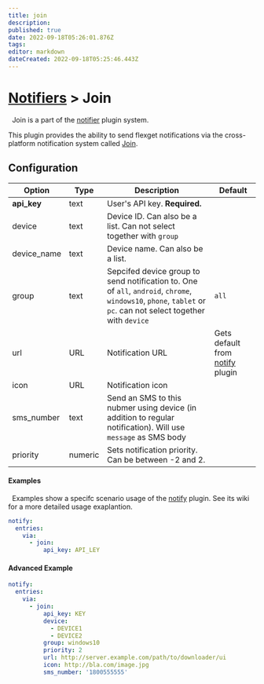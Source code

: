 ```yaml
---
title: join
description: 
published: true
date: 2022-09-18T05:26:01.876Z
tags: 
editor: markdown
dateCreated: 2022-09-18T05:25:46.443Z
---
```


# [Notifiers](/Plugins/Notifiers) > Join
<div class="alert alert-success" role="info">
  
  <span class="glyphicon glyphicon glyphicon-cog"></span>
  &nbsp; Join is a part of the [notifier](/Plugins/Notifiers) plugin system.
</div>



This plugin provides the ability to send flexget notifications via the cross-platform notification system called [Join](https://joaoapps.com/join/).

## Configuration

| Option |Type|  Description | Default |
| --- | ---| --- |---|
| **api_key**| text| User's API key. **Required.**| 
| device| text| Device ID. Can also be a list. Can not select together with `group`|
| device_name| text| Device name. Can also be a list. |
|group|text|Sepcifed device group to send notification to. One of `all`, `android`, `chrome`, `windows10`, `phone`, `tablet` or `pc`. can not select together with `device`|`all`
|url|URL|Notification URL | Gets default from [notify](/Plugins/Notifiers/notify) plugin
|icon|URL|Notification icon
|sms_number|text|Send an SMS to this nubmer using device (in addition to regular notification). Will use `message` as SMS body
|priority|numeric|Sets notification priority. Can be between -2 and 2.


#### Examples
<div class="alert alert-warning" role="info">
  
  <span class="glyphicon glyphicon glyphicon-cog"></span>
  &nbsp; Examples show a specifc scenario usage of the [notify](/Plugins/notify) plugin. See its wiki for a more detailed usage exaplantion.
</div>

```yaml
notify:
  entries:
    via:
      - join:
          api_key: API_LEY
```


#### Advanced Example
```yaml
notify:
  entries:
    via:
      - join:
          api_key: KEY
          device: 
            - DEVICE1
            - DEVICE2
          group: windows10
          priority: 2
          url: http://server.example.com/path/to/downloader/ui
          icon: http://bla.com/image.jpg
          sms_number: '1800555555'
```
